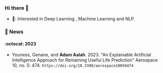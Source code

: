 ### Hi there 👋

<!--
**adam-aalah/adam-aalah** is a ✨ _special_ ✨ repository because its `README.md` (this file) appears on your GitHub profile.

Here are some ideas to get you started:

- 🔭 I’m currently working on ...
- 🌱 I’m currently learning ...
- 👯 I’m looking to collaborate on ...
- 🤔 I’m looking for help with ...
- 💬 Ask me about ...
- 📫 How to reach me: ...
- 😄 Pronouns: ...
- ⚡ Fun fact: ...
-->
  - 🎯: Interested in Deep Learning , Machine Learning and NLP.

### 🎉 News
#### :octocat: 2023
-   Youness, Genane, and **Adam Aalah**. 2023. "An Explainable Artificial Intelligence Approach for Remaining Useful Life Prediction" Aerospace 10, no. 5: 474. `https://doi.org/10.3390/aerospace10050474` 
